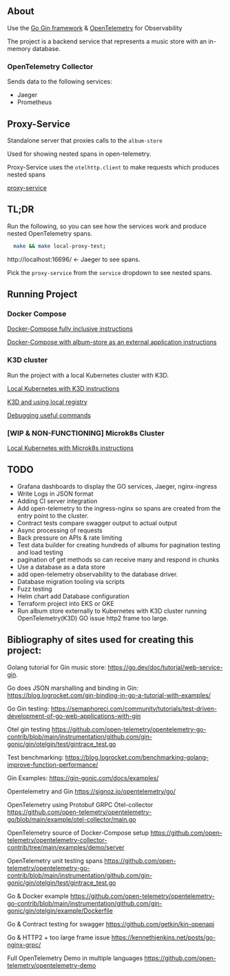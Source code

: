 ## About
Use the [Go Gin framework](https://github.com/gin-gonic/gin#gin-web-framework) & [OpenTelemetry](https://opentelemetry.io/docs/) for Observability

The project is a backend service that represents a music store with an in-memory database.

### OpenTelemetry Collector 

Sends data to the following services:
* Jaeger
* Prometheus

## Proxy-Service

Standalone server that proxies calls to the `album-store`

Used for showing nested spans in open-telemetry.

Proxy-Service uses the `otelhttp.client` to make requests which produces nested spans

[proxy-service](proxy/.)


## TL;DR
Run the following, so you can see how the services work and produce nested OpenTelemetry spans.

```bash 
  make && make local-proxy-test;
```

http://localhost:16696/ <- Jaeger to see spans. 

Pick the `proxy-service` from the `service` dropdown to see nested spans. 


## Running Project

### Docker Compose

[Docker-Compose fully inclusive instructions](docs/Run-Docker-Compose-Install-Full.md)

[Docker-Compose with album-store as an external application instructions](docs/Run-Docker-Compose-Install-Limited.md)

### K3D cluster

Run the project with a local Kubernetes cluster with K3D. 

[Local Kubernetes with K3D instructions](docs/Run-K3D.md)

[K3D and using local registry](docs/K3D-registry.md)

[Debugging useful commands](docs/K3D-Debugging.md)

### [WIP & NON-FUNCTIONING] Microk8s Cluster

[Local Kubernetes with Microk8s instructions](docs/Microk8s-Install.md)


## TODO 
* Grafana dashboards to display the GO services, Jaeger, nginx-ingress
* Write Logs in JSON format
* Adding CI server integration
* Add open-telemetry to the ingress-nginx so spans are created from the entry point to the cluster.
* Contract tests compare swagger output to actual output
* Async processing of requests 
* Back pressure on APIs & rate limiting
* Test data builder for creating hundreds of albums for pagination testing and load testing
* pagination of get methods so can receive many and respond in chunks
* Use a database as a data store
* add open-telemetry observability to the database driver.
* Database migration tooling via scripts 
* Fuzz testing 
* Helm chart add Database configuration
* Terraform project into EKS or GKE
* Run album store externally to Kubernetes with K3D cluster running OpenTelemetry(K3D) GO issue http2 frame too large.

## Bibliography of sites used for creating this project:

Golang tutorial for Gin music store: https://go.dev/doc/tutorial/web-service-gin. 

Go does JSON marshalling and binding in Gin: https://blog.logrocket.com/gin-binding-in-go-a-tutorial-with-examples/

Go Gin testing: https://semaphoreci.com/community/tutorials/test-driven-development-of-go-web-applications-with-gin

Otel gin testing https://github.com/open-telemetry/opentelemetry-go-contrib/blob/main/instrumentation/github.com/gin-gonic/gin/otelgin/test/gintrace_test.go

Test benchmarking: https://blog.logrocket.com/benchmarking-golang-improve-function-performance/

Gin Examples: https://gin-gonic.com/docs/examples/

Opentelemetry and Gin https://signoz.io/opentelemetry/go/

OpenTelemetry using Protobuf GRPC Otel-collector https://github.com/open-telemetry/opentelemetry-go/blob/main/example/otel-collector/main.go

OpenTelemetry source of Docker-Compose setup https://github.com/open-telemetry/opentelemetry-collector-contrib/tree/main/examples/demo/server

OpenTelemetry unit testing spans https://github.com/open-telemetry/opentelemetry-go-contrib/blob/main/instrumentation/github.com/gin-gonic/gin/otelgin/test/gintrace_test.go

Go & Docker example https://github.com/open-telemetry/opentelemetry-go-contrib/blob/main/instrumentation/github.com/gin-gonic/gin/otelgin/example/Dockerfile

Go & Contract testing for swagger https://github.com/getkin/kin-openapi

Go & HTTP2 + too large frame issue https://kennethjenkins.net/posts/go-nginx-grpc/

Full OpenTelemetry Demo in multiple languages https://github.com/open-telemetry/opentelemetry-demo